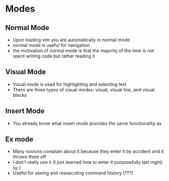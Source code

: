 # Modes

## Normal Mode
- Upon loading vim you are automatically in normal mode
- normal mode is useful for navigation
- the motivation of normal mode is that the majority of the time is not spent writing code but
  rather reading it

## Visual Mode
- Visual mode is used for highlighting and selecting text
- There are three types of visual modes: visual, visual line, and visual blocks

## Insert Mode
- You already know what insert mode provides the same functionality as

## Ex mode
- Many novices complain about it because they enter it by accident and it throws them off
- I don't really use it (I just learned how to enter it purposefully last night) (`q:`)
- Useful for seeing and reexecuting command history (???)
